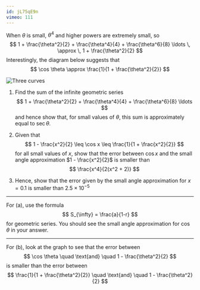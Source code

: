 ```yaml
---
id: jL75qE9n
vimeo: 111
---
```


When $\theta$ is small, $\theta^4$ and higher powers are extremely small, so
$$
1 + \frac{\theta^2}{2} + \frac{\theta^4}{4} + \frac{\theta^6}{8} \ldots \, \approx \, 1 + \frac{\theta^2}{2}
$$
Interestingly, the diagram below suggests that
$$
\cos \theta \approx \frac{1}{1 + \frac{\theta^2}{2}}
$$

![Three curves](/img/learn/trig-42.svg)

 1. Find the sum of the infinite geometric series
    $$
    1 + \frac{\theta^2}{2} + \frac{\theta^4}{4} + \frac{\theta^6}{8} \ldots
    $$
    and hence show that, for small values of $\theta$, this sum is approximately equal to $\sec \theta.$

 1. Given that
    $$
    1 - \frac{x^2}{2} \leq \cos x \leq \frac{1}{1 + \frac{x^2}{2}}
    $$
    for all small values of $x,$ show that the error between $\cos x$ and the small angle approximation $1 - \frac{x^2}{2}$ is smaller than
    $$
    \frac{x^4}{2(x^2 + 2)}
    $$

 1. Hence, show that the error given by the small angle approximation for $x = 0.1$ is smaller than $2.5 \times 10^{-5}$

---

For (a), use the formula
$$
S_{\infty} = \frac{a}{1-r}
$$
for geometric series. You should see the small angle approximation for $\cos\theta$ in your answer.

---

For (b), look at the graph to see that the error between
$$
\cos \theta \quad  \text{and} \quad 1 - \frac{\theta^2}{2}
$$
is smaller than the error between
$$
\frac{1}{1 + \frac{\theta^2}{2}} \quad \text{and} \quad 1 - \frac{\theta^2}{2}
$$
